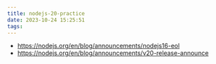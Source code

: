 ```yaml
---
title: nodejs-20-practice
date: 2023-10-24 15:25:51
tags:
---
```

- https://nodejs.org/en/blog/announcements/nodejs16-eol
- https://nodejs.org/en/blog/announcements/v20-release-announce